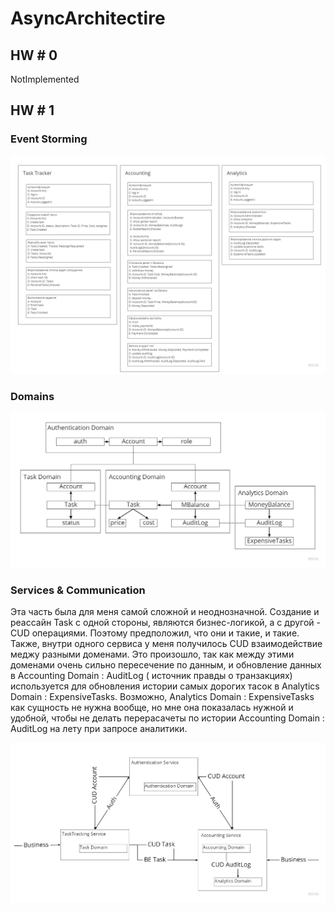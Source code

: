 # AsyncArchitectire

## HW # 0
NotImplemented

## HW # 1

### Event Storming

![Event Storming](hw1/EventStorming.jpg "Event Storming")

### Domains

![Domains](hw1/Domains.jpg "Domains")

### Services & Communication

Эта часть была для меня самой сложной и неоднозначной. Создание и реассайн Task с одной стороны, являются бизнес-логикой, а с другой - CUD операциями. Поэтому предположил, что они и такие, и такие.
Также, внутри одного сервиса у меня получилось CUD взаимодействие меджу разными доменами. Это произошло, так как между этими доменами очень сильно пересечение по данным, и обновление данных в Accounting Domain : AuditLog ( источник правды о транзакциях) используется для обновления истории самых дорогих тасок в Analytics Domain : ExpensiveTasks.
Возможно, Analytics Domain : ExpensiveTasks как сущность не нужна вообще, но мне она показалась нужной и удобной, чтобы не делать перерасачеты по истории Accounting Domain : AuditLog на лету при запросе аналитики.

![ServicesAndComms](hw1/Services%26Communications.jpg "ServicesAndComms")
